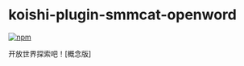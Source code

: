 # koishi-plugin-smmcat-openword

[![npm](https://img.shields.io/npm/v/koishi-plugin-smmcat-openword?style=flat-square)](https://www.npmjs.com/package/koishi-plugin-smmcat-openword)

开放世界探索吧！[概念版]
